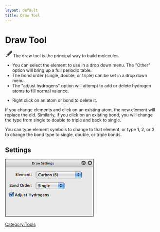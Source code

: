 ```yaml
---
layout: default
title: Draw Tool
---
```


# Draw Tool

![](Draw.png "fig:Draw.png") The draw tool is the principal way to build molecules.

-   You can select the element to use in a drop down menu. The "Other" option will bring up a full periodic table.
-   The bond order (single, double, or triple) can be set in a drop down menu.
-   The "adjust hydrogens" option will attempt to add or delete hydrogen atoms to fill normal valence.

<!-- -->

-   Right click on an atom or bond to delete it.

If you change elements and click on an existing atom, the new element will replace the old. Similarly, if you click on an existing bond, you will change the type from single to double to triple and back to single.

You can type element symbols to change to that element, or type 1, 2, or 3 to change the bond type to single, double, or triple bonds.

Settings
--------

![](DrawSettings.png "DrawSettings.png")

<Category:Tools>

